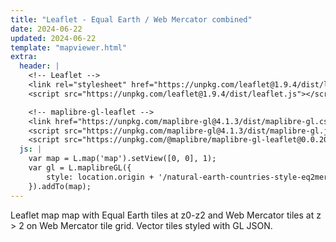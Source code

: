 ```yaml
---
title: "Leaflet - Equal Earth / Web Mercator combined"
date: 2024-06-22
updated: 2024-06-22
template: "mapviewer.html"
extra:
  header: |
    <!-- Leaflet -->
    <link rel="stylesheet" href="https://unpkg.com/leaflet@1.9.4/dist/leaflet.css" />
    <script src="https://unpkg.com/leaflet@1.9.4/dist/leaflet.js"></script>

    <!-- maplibre-gl-leaflet -->
    <link href="https://unpkg.com/maplibre-gl@4.1.3/dist/maplibre-gl.css" rel='stylesheet' />
    <script src="https://unpkg.com/maplibre-gl@4.1.3/dist/maplibre-gl.js"></script>
    <script src="https://unpkg.com/@maplibre/maplibre-gl-leaflet@0.0.20/leaflet-maplibre-gl.js"></script>
  js: |
    var map = L.map('map').setView([0, 0], 1);
    var gl = L.maplibreGL({
        style: location.origin + '/natural-earth-countries-style-eq2merc.json'
    }).addTo(map);
---
```


Leaflet map map with Equal Earth tiles at z0-z2 and Web Mercator tiles at z > 2 on Web Mercator tile grid. Vector tiles styled with GL JSON.
